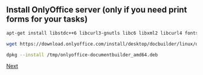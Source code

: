 ## Install OnlyOffice server (only if you need print forms for your tasks)

```bash
apt-get install libstdc++6 libcurl3-gnutls libc6 libxml2 libcurl4 fonts-dejavu fonts-opensymbol fonts-liberation ttf-mscorefonts-installer fonts-crosextra-carlito
```

```bash
wget https://download.onlyoffice.com/install/desktop/docbuilder/linux/onlyoffice-documentbuilder_amd64.deb -O /tmp/onlyoffice-documentbuilder_amd64.deb
```

```bash
dpkg --install /tmp/onlyoffice-documentbuilder_amd64.deb
```

[Next](99.post_install.md)
